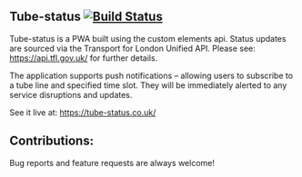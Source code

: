 ## Tube-status [![Build Status](https://travis-ci.org/jrobind/tube-status.svg?branch=master)](https://travis-ci.org/jrobind/tube-status)

Tube-status is a PWA built using the custom elements api.
Status updates are sourced via the Transport for London Unified API. Please see: https://api.tfl.gov.uk/ for further details.

The application supports push notifications – allowing users to subscribe to a tube line and specified time slot. They will be immediately alerted to any service disruptions and updates.

See it live at: https://tube-status.co.uk/

## Contributions:
Bug reports and feature requests are always welcome!
